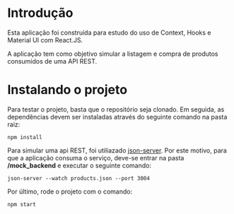 # Introdução
Esta aplicação foi construída para estudo do uso de Context, Hooks e Material UI com React.JS.

A aplicação tem como objetivo simular a listagem e compra de produtos consumidos de uma API REST.

# Instalando o projeto
Para testar o projeto, basta que o repositório seja clonado. Em seguida, as dependências devem ser instaladas através do seguinte comando na pasta raiz: 

```npm install```

Para simular uma api REST, foi utiliazado [json-server](https://www.npmjs.com/package/json-server). Por este motivo, para que a aplicação consuma o serviço, deve-se entrar na pasta <strong>/mock_backend</strong> e executar o seguinte comando: 

```json-server --watch products.json --port 3004```

Por último, rode o projeto com o comando: 

```npm start```
